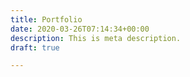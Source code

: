 ```yaml
---
title: Portfolio
date: 2020-03-26T07:14:34+00:00
description: This is meta description.
draft: true

---
```


